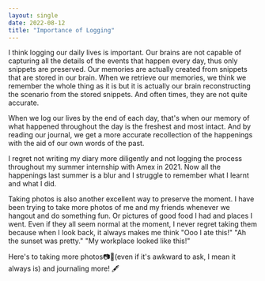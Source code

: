 ```yaml
---
layout: single
date: 2022-08-12
title: "Importance of Logging"
---
```


I think logging our daily lives is important. Our brains are not capable of capturing all the details of the events that happen every day, thus only snippets are preserved. Our memories are actually created from snippets that are stored in our brain. When we retrieve our memories, we think we remember the whole thing as it is but it is actually our brain reconstructing the scenario from the stored snippets. And often times, they are not quite accurate. 

When we log our lives by the end of each day, that's when our memory of what happened throughout the day is the freshest and most intact. And by reading our journal, we get a more accurate recollection of the happenings with the aid of our own words of the past. 

I regret not writing my diary more diligently and not logging the process throughout my summer internship with Amex in 2021. Now all the happenings last summer is a blur and I struggle to remember what I learnt and what I did. 

Taking photos is also another excellent way to preserve the moment. I have been trying to take more photos of me and my friends whenever we hangout and do something fun. Or pictures of good food I had and places I went. Even if they all seem normal at the moment, I never regret taking them because when I look back, it always makes me think "Ooo I ate this!" "Ah the sunset was pretty." "My workplace looked like this!"

Here's to taking more photos📷🌈(even if it's awkward to ask, I mean it always is) and journaling more! 🖋️
